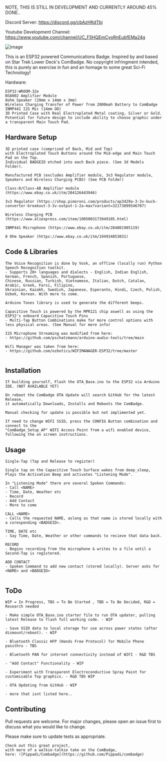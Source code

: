 NOTE, THIS IS STILL IN DEVELOPMENT AND CURRENTLY AROUND 45% DONE..

Discord Server:
https://discord.gg/cbAzHKdTbj

Youtube Development Channel:
https://www.youtube.com/channel/UC_F5HQEmCyoRnEubfEMa24g


![image](https://user-images.githubusercontent.com/72343266/204059726-b489b27e-8249-4f7a-ad3c-b7bba65312fd.png)

This is an ESP32 powered Communications Badge. Inspired by and based on Star Trek Lower Deck's ComBadge.
No copyright infringment intended, this is purely an exercise in fun and an homage to some great Sci-Fi Technology!


Hardware:
```
ESP32-WROOM-32e
NS8002 Amplifier Module
8ohm Speaker (20mm x 14mm x 3mm)
Wireless Charging Transfer of Power from 2000mah Battery to ComBadge
INMP441 I2S Mic (14mm OD)
3D Printed Case with Real Electroplated Metal coating, Silver or Gold.
Potential for future design to include ability to choose graphic under a transparent Main Touch Pad.
```

## Hardware Setup
```
3D printed case (comprised of Back, Mid and Top)
with Electroplated Touch Buttons around the Mid-edge and Main Touch Pad on the Top.
Individual BADGEID etched into each Back piece. (See 3d Models Folder).

Manufactured PCB (excludes Amplifier module, 3v3 Regulator module, Speakers and Wireless Charging PCBS) (See PCB Folder)

Class-D/Class-AB Amplifier module (https://www.ebay.co.uk/itm/204126443946)

3v3 Regulator (https://shop.pimoroni.com/products/ap3429a-3-3v-buck-converter-breakout-3-3v-output-1-2a-max?variant=32173899546707)

Wireless Charging PCB (https://www.aliexpress.com/item/1005003173949105.html)

INMP441 Microphone (https://www.ebay.co.uk/itm/284801985119)

8 Ohm Speaker (https://www.ebay.co.uk/itm/194934853031)

```

## Code & Libraries
```
The Voice Recognition is done by Vosk, an offline (locally run) Python Speech Recognition toolkit.
- Supports 20+ languages and dialects - English, Indian English, German, French, Spanish, Portuguese,
Chinese, Russian, Turkish, Vietnamese, Italian, Dutch, Catalan, Arabic, Greek, Farsi, Filipino,
Ukrainian, Kazakh, Swedish, Japanese, Esperanto, Hindi, Czech, Polish, Uzbek, Korean. With more to come.

Arduino Tones library is used to generate the different beeps.

Capacitive Touch is powered by the MPR121 chip aswell as using the ESP32's onboard Capacitive Touch Pins
- Multi-Tap Button Combinations make for more control options with less physical areas. (See Manual for more info)

I2S Microphone Streaming was modified from here:
- https://github.com/pschatzmann/arduino-audio-tools/tree/main

Wifi Manager was taken from here:
- https://github.com/ozbotics/WIFIMANAGER-ESP32/tree/master


```

## Installation
```
If building yourself, Flash the OTA_Base.ino to the ESP32 via Arduino IDE. (NOT AVAILABLE YET)

On reboot the ComBadge OTA Update will search GitHub for the latest Release,
it automatically Downloads, Installs and Reboots the ComBadge.

Manual checking for update is possible but not implimented yet.

If need to change WIFI SSID, press the CONFIG Button combination and connect to the
"ComBadge_Setup_AP" WIFI Access Point from a wifi enabled device, following the on screen instructions.
```

## Usage
```
Single-Tap (Tap and Release to register)

Single tap on the Capacitive Touch Surface wakes from deep_sleep,
Plays the Activation Beep and activates "Listening Mode".

In "Listening Mode" there are several Spoken Commands:
- Call <NAME>
- Time, Date, Weather etc
- Record
- Add Contact
- More to come

CALL <NAME>
- Calls the requested NAME, aslong as that name is stored locally with a coresponding <BADGEID>.

TIME, DATE etc
- Say Time, Date, Weather or other commands to recieve that data back.

RECORD
- Begins recording from the microphone & writes to a file until a Second-Tap is registered.

ADD CONTACT
- Spoken Command to add new contact (stored locally). Server asks for <NAME> and <BADGEID>


```

## ToDo
```
WIP = In Progress, TBS = To Be Started , TBD = To Be Decided, R&D = Research needed

- Make simple OTA_Base.ino starter file to run OTA updater, pulling latest Release to flash full working code. - WIP

- Save SSID data to local storage for use across power states (after dismount/reboot). - WIP

- Bluetooth Classic HFP (Hands Free Protocol) for Mobile Phone passthru - TBS

- Bluetooth PAN for internet connectivity instead of WIFI - R&D TBS

- "Add Contact" Functionality - WIP

- Experiment with Transparent Electroconductive Spray Paint for customisable Top graphics. - R&D TBS WIP

- OTA Updating from GitHub - WIP

- more that isnt listed here..

```


## Contributing

Pull requests are welcome. For major changes, please open an issue first
to discuss what you would like to change.

Please make sure to update tests as appropriate.

```
Check out this great project,
with more of a walkie-talkie take on the ComBadge,
here: ![Pippadi/Combadge](https://github.com/Pippadi/combadge)

```
